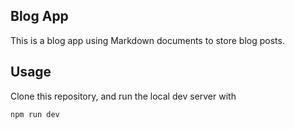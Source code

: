 ## Blog App

This is a blog app using Markdown documents to store blog posts. 

## Usage

Clone this repository, and run the local dev server with

```
npm run dev
```
